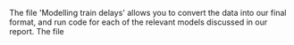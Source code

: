 The file 'Modelling train delays' allows you to convert the data into our final format, and run code for each of the relevant models discussed in our report. 
The file 

